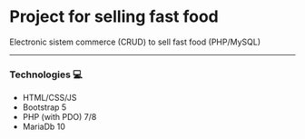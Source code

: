 # Project for selling fast food

Electronic sistem commerce (CRUD) to sell fast food (PHP/MySQL)

---

### Technologies 💻

 - HTML/CSS/JS
 - Bootstrap 5
 - PHP (with PDO) 7/8
 - MariaDb 10